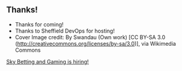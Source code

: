 ## Thanks!

- Thanks for coming!
- Thanks to Sheffield DevOps for hosting!
- Cover Image credit: By Swandau (Own work) [CC BY-SA 3.0 (http://creativecommons.org/licenses/by-sa/3.0)], via Wikimedia Commons

[Sky Betting and Gaming is hiring!](https://www.skybetcareers.com/)
